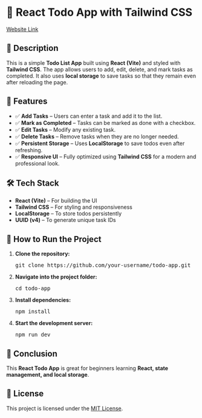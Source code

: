  <h1>📌 React Todo App with Tailwind CSS</h1>
 <a href="https://do-task-mu.vercel.app/">Website Link</a>
  <section>
        <h2>📖 Description</h2>
        <p>This is a simple <strong>Todo List App</strong> built using <strong>React (Vite)</strong> and styled with <strong>Tailwind CSS</strong>. The app allows users to add, edit, delete, and mark tasks as completed. It also uses <strong>local storage</strong> to save tasks so that they remain even after reloading the page.</p>
    </section>

 <section>
        <h2>🔹 Features</h2>
        <ul>
            <li>✅ <strong>Add Tasks</strong> – Users can enter a task and add it to the list.</li>
            <li>✅ <strong>Mark as Completed</strong> – Tasks can be marked as done with a checkbox.</li>
            <li>✅ <strong>Edit Tasks</strong> – Modify any existing task.</li>
            <li>✅ <strong>Delete Tasks</strong> – Remove tasks when they are no longer needed.</li>
            <li>✅ <strong>Persistent Storage</strong> – Uses <strong>LocalStorage</strong> to save todos even after refreshing.</li>
            <li>✅ <strong>Responsive UI</strong> – Fully optimized using <strong>Tailwind CSS</strong> for a modern and professional look.</li>
        </ul>
    </section>

   <section>
        <h2>🛠️ Tech Stack</h2>
        <ul>
            <li><strong>React (Vite)</strong> – For building the UI</li>
            <li><strong>Tailwind CSS</strong> – For styling and responsiveness</li>
            <li><strong>LocalStorage</strong> – To store todos persistently</li>
            <li><strong>UUID (v4)</strong> – To generate unique task IDs</li>
        </ul>
    </section>

 
  <section>
        <h2>🚀 How to Run the Project</h2>
        <ol>
            <li><strong>Clone the repository:</strong> 
                <pre>git clone https://github.com/your-username/todo-app.git</pre>
            </li>
            <li><strong>Navigate into the project folder:</strong> 
                <pre>cd todo-app</pre>
            </li>
            <li><strong>Install dependencies:</strong> 
                <pre>npm install</pre>
            </li>
            <li><strong>Start the development server:</strong> 
                <pre>npm run dev</pre>
            </li>
        </ol>
    </section>

   
<section>
        <h2>🎯 Conclusion</h2>
        <p>This <strong>React Todo App</strong> is great for beginners learning <strong>React, state management, and local storage</strong>.</p>
    </section>

## 📝 License 

This project is licensed under the [MIT License](LICENSE).

</body>

</html>
